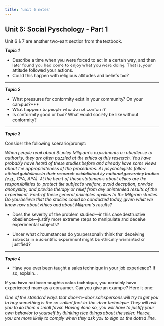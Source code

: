 ```yaml
---
title: 'unit 6 notes'
---
```



## Unit 6: Social Pyschology - Part 1

Unit 6 & 7 are another two-part section from the textbook.

***Topic 1***

 - Describe a time when you were forced to act in a certain way, and then later found you had come to enjoy what you were doing. That is, your attitude followed your actions.
 - Could this happen with religious attitudes and beliefs too?

---

***Topic 2***

 - What pressures for conformity exist in your community? On your campus?***
 - What happens to people who do not conform?
 - Is conformity good or bad? What would society be like without conformity?

---

***Topic 3***

Consider the following scenario/prompt:

*When people read about Stanley Milgram's experiments on obedience to au­thor­ity, they are often puzzled at the ethics of this research. You have probably have heard of these studies before and already have some views about the ap­propriate­ness of the procedures. All psychologists follow ethical guidelines in their research established by national governing bodies (e.g., CPA, APA). At the heart of these state­ments about ethics are the responsibilities to: protect the subject's welfare, avoid deception, provide anonymity, and provide therapy or relief from any unin­tended results of the experiment. Each of these general principles applies to the Milgram studies. Do you believe that the studies could be conducted today, given what we know now about ethics and about Milgram's results?*

 - Does the severity of the problem studied—in this case destructive obedience—justify more extreme steps to manipulate and deceive experimental subjects?

 - Under what circumstances do you personally think that deceiving subjects in a scientific experiment might be ethically warranted or justified?

---

***Topic 4***

 - Have you ever been taught a sales technique in your job experience? If so, explain...

If you have not been taught a sales technique, you certainly have experienced many as a consumer. Can you give an example? Here is one:

*One of the standard ways that door-to-door salespersons will try to get you to buy something is the so-called foot-in-the-door technique: They will ask you to do them a small favor. Having done so, you will have to justify your own behavior to yourself by think­ing nice things about the seller. Hence, you are more likely to comply when they ask you to sign on the dotted line.*
